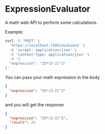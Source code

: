 # ExpressionEvaluator

A math web API to perform some calculations.

Example:

```bash
curl -X 'POST' \
  'https://localhost:7283/evaluate' \
  -H 'accept: application/json' \
  -H 'Content-Type: application/json' \
  -d '{
  "expression": "25*(3-2)^2"
}'
```

You can pass your math expression in the body

```json
{
  "expression": "25*(3-2)^2"
}
```

and you will get the response

```json
{
  "expression": "25*(3-2)^2",
  "result": 25
}
```
